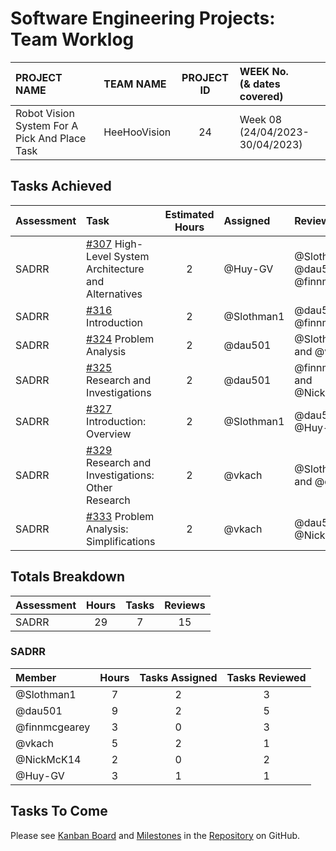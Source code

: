 <link rel="stylesheet" href="../styles/worklog.css" type="text/css">

# Software Engineering Projects: Team Worklog
<!--
	Author: @dau501
	Editor(s):
	Year: 2023
-->

|PROJECT NAME|TEAM NAME|PROJECT ID|WEEK No.<br/>(&amp; dates covered)|
|:-|:-|:-:|:-|
|Robot Vision System For A Pick And Place Task|HeeHooVision|24|Week 08<br/>(24/04/2023-30/04/2023)|

## Tasks Achieved
|Assessment|Task|Estimated Hours|Assigned|Reviewer(s)|
|:-|:-|:-:|:-|:-|
|SADRR|[#307][307] High-Level System Architecture and Alternatives|2|@Huy-GV|@Slothman1, @dau501, and @finnmcgearey|
|SADRR|[#316][316] Introduction|2|@Slothman1|@dau501 and @finnmcgearey|
|SADRR|[#324][324] Problem Analysis|2|@dau501|@Slothman1 and @vkach|
|SADRR|[#325][325] Research and Investigations|2|@dau501|@finnmcgearey and @NickMcK14|
|SADRR|[#327][327] Introduction: Overview|2|@Slothman1|@dau501 and @Huy-GV|
|SADRR|[#329][329] Research and Investigations: Other Research|2|@vkach|@Slothman1 and @dau501|
|SADRR|[#333][333] Problem Analysis: Simplifications|2|@vkach|@dau501 and @NickMcK14|

<!--
> *[As a guide in estimating the time consider the following:]*
>
> *[Each team member should contribute equally, and time spent actually writing software should be about*
> *(10 hours x 6 team members) across 24 weeks,*\
> *Total time allocation for each student should not exceed 10 hours per week,*\
> *The total hours per activity should be feasible.]*
-->

<div class="page"/><!-- page break -->

## Totals Breakdown
|Assessment|Hours|Tasks|Reviews|
|:-|:-:|:-:|:-:|
|SADRR|29|7|15|

### SADRR
|Member|Hours|Tasks Assigned|Tasks Reviewed|
|:-|:-:|:-:|:-:|
|@Slothman1|7|2|3|
|@dau501|9|2|5|
|@finnmcgearey|3|0|3|
|@vkach|5|2|1|
|@NickMcK14|2|0|2|
|@Huy-GV|3|1|1|

<!--EASY COPY+PASTE ACCESS
@Slothman1
@dau501
@finnmcgearey
@vkach
@NickMcK14
@Huy-GV

is:pr is:closed sort:created-asc milestone:"SADRR: System Architecture Design and Research Report" assignee:Slothman1
is:pr is:closed sort:created-asc milestone:"SADRR: System Architecture Design and Research Report" assignee:dau501
is:pr is:closed sort:created-asc milestone:"SADRR: System Architecture Design and Research Report" assignee:finnmcgearey
is:pr is:closed sort:created-asc milestone:"SADRR: System Architecture Design and Research Report" assignee:vkach
is:pr is:closed sort:created-asc milestone:"SADRR: System Architecture Design and Research Report" assignee:NickMcK14
is:pr is:closed sort:created-asc milestone:"SADRR: System Architecture Design and Research Report" assignee:Huy-GV

is:pr is:closed sort:created-asc milestone:"SADRR: System Architecture Design and Research Report" reviewed-by:Slothman1 -assignee:Slothman1
is:pr is:closed sort:created-asc milestone:"SADRR: System Architecture Design and Research Report" reviewed-by:dau501 -assignee:dau501
is:pr is:closed sort:created-asc milestone:"SADRR: System Architecture Design and Research Report" reviewed-by:finnmcgearey -assignee:finnmcgearey
is:pr is:closed sort:created-asc milestone:"SADRR: System Architecture Design and Research Report" reviewed-by:vkach -assignee:vkach
is:pr is:closed sort:created-asc milestone:"SADRR: System Architecture Design and Research Report" reviewed-by:NickMcK14 -assignee:NickMcK14
is:pr is:closed sort:created-asc milestone:"SADRR: System Architecture Design and Research Report" reviewed-by:Huy-GV -assignee:Huy-GV
-->

## Tasks To Come
Please see [Kanban Board][board] and [Milestones][assessments] in the [Repository][repo] on GitHub.

<!-- PR URLs -->
[307]: <https://github.com/kanbanyte/sepa/pull/307>
[316]: <https://github.com/kanbanyte/sepa/pull/316>
[324]: <https://github.com/kanbanyte/sepa/pull/324>
[325]: <https://github.com/kanbanyte/sepa/pull/325>
[327]: <https://github.com/kanbanyte/sepa/pull/327>
[329]: <https://github.com/kanbanyte/sepa/pull/329>
[333]: <https://github.com/kanbanyte/sepa/pull/333>

<!-- Other URLs -->
[board]: <https://github.com/orgs/kanbanyte/projects/7?fullscreen=true>
[assessments]: <https://github.com/kanbanyte/sepa/milestones>
[repo]: <https://github.com/kanbanyte/sepa>
